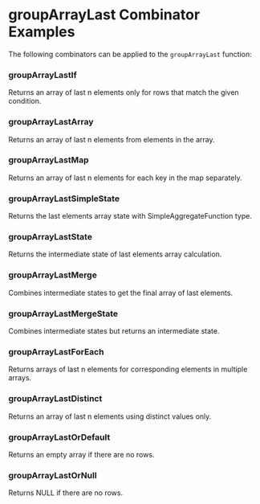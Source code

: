 # groupArrayLast Combinator Examples

The following combinators can be applied to the `groupArrayLast` function:

### groupArrayLastIf
Returns an array of last n elements only for rows that match the given condition.

### groupArrayLastArray
Returns an array of last n elements from elements in the array.

### groupArrayLastMap
Returns an array of last n elements for each key in the map separately.

### groupArrayLastSimpleState
Returns the last elements array state with SimpleAggregateFunction type.

### groupArrayLastState
Returns the intermediate state of last elements array calculation.

### groupArrayLastMerge
Combines intermediate states to get the final array of last elements.

### groupArrayLastMergeState
Combines intermediate states but returns an intermediate state.

### groupArrayLastForEach
Returns arrays of last n elements for corresponding elements in multiple arrays.

### groupArrayLastDistinct
Returns an array of last n elements using distinct values only.

### groupArrayLastOrDefault
Returns an empty array if there are no rows.

### groupArrayLastOrNull
Returns NULL if there are no rows. 